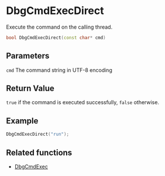 # DbgCmdExecDirect

Execute the command on the calling thread.

```c++
bool DbgCmdExecDirect(const char* cmd)
```

## Parameters

`cmd` The command string in UTF-8 encoding

## Return Value

`true` if the command is executed successfully, `false` otherwise.

## Example

```c++
DbgCmdExecDirect("run");
```

## Related functions

- [DbgCmdExec](./DbgCmdExec.md)